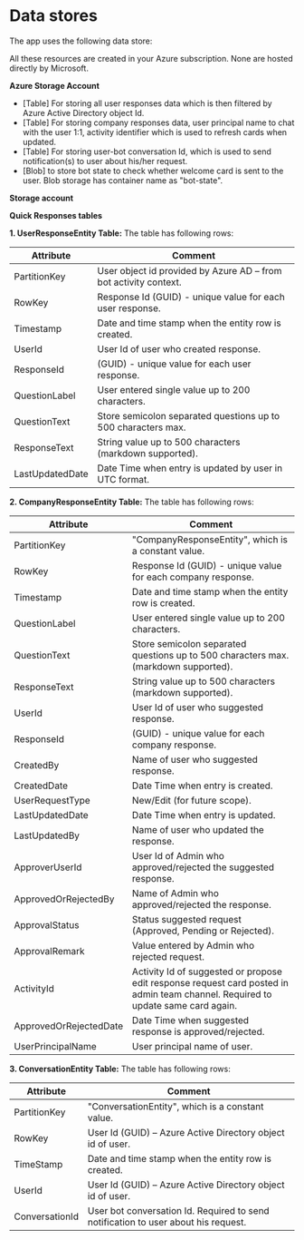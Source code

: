 # Data stores
The app uses the following data store:

All these resources are created in your Azure subscription. None are hosted directly by Microsoft.

**Azure Storage Account**

- [Table] For storing all user responses data which is then filtered by Azure Active Directory object Id.
- [Table] For storing company responses data, user principal name to chat with the user 1:1, activity identifier which is used to refresh cards when updated.
- [Table] For storing user-bot conversation Id, which is used to send notification(s) to user about his/her request.
- [Blob] to store bot state to check whether welcome card is sent to the user. Blob storage has container name as "bot-state".

**Storage account** 

**Quick Responses tables**

**1. UserResponseEntity Table:** The table has following rows:

|Attribute|Comment|
|--|--|
|PartitionKey|User object id provided by Azure AD – from bot activity context.|
|RowKey|Response Id (GUID) - unique value for each user response.|
|Timestamp|Date and time stamp when the entity row is created.|
|UserId|User Id of user who created response.|
|ResponseId|(GUID) - unique value for each user response.|
|QuestionLabel|User entered single value up to 200 characters.|
|QuestionText|Store semicolon separated questions up to 500 characters max.|
|ResponseText|String value up to 500 characters (markdown supported).|
|LastUpdatedDate|Date Time when entry is updated by user in UTC format.|

**2. CompanyResponseEntity Table:** The table has following rows:

|Attribute|Comment|
|--|--|
|PartitionKey|"CompanyResponseEntity", which is a constant value.|
|RowKey|Response Id (GUID) - unique value for each company response.|
|Timestamp|Date and time stamp when the entity row is created.|
|QuestionLabel|User entered single value up to 200 characters.|
|QuestionText|Store semicolon separated questions up to 500 characters max. (markdown supported).|
|ResponseText|String value up to 500 characters (markdown supported).|
|UserId|User Id of user who suggested response.|
|ResponseId|(GUID) - unique value for each company response.|
|CreatedBy|Name of user who suggested response.|
|CreatedDate|Date Time when entry is created.|
|UserRequestType|New/Edit (for future scope).|
|LastUpdatedDate|Date Time when entry is updated.|
|LastUpdatedBy|Name of user who updated the response.|
|ApproverUserId|User Id of Admin who approved/rejected the suggested response.|
|ApprovedOrRejectedBy|Name of Admin who approved/rejected the response.|
|ApprovalStatus|Status suggested request (Approved, Pending or Rejected).|
|ApprovalRemark|Value entered by Admin who rejected request.|
|ActivityId|Activity Id of suggested or propose edit response request card posted in admin team channel. Required to update same card again.|
|ApprovedOrRejectedDate|Date Time when suggested response is approved/rejected.|
|UserPrincipalName|User principal name of user.|

**3. ConversationEntity Table:** The table has following rows:

|Attribute|Comment|
|--|--|
|PartitionKey|"ConversationEntity", which is a constant value.|
|RowKey|User Id (GUID) – Azure Active Directory object id of user.|
|TimeStamp|Date and time stamp when the entity row is created.|
|UserId|User Id (GUID) – Azure Active Directory object id of user.|
|ConversationId|User bot conversation Id. Required to send notification to user about his request.|